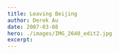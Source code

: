 ```yaml
---
title: Leaving Beijing
author: Derek Au
date: 2007-03-08
hero: ./images/IMG_2640_edit2.jpg
excerpt: 
---
```

